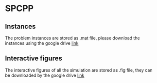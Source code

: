# SPCPP

## Instances
The problem instances are stored as .mat file, please download the instances using the google drive [link](https://drive.google.com/drive/folders/13HHR0MmQb7SUd1y2hFrowSQu0qfH60E8?usp=drive_link)

## Interactive figures

The interactive figures of all the simulation are stored as .fig file, they can be downloaded by the google drive [link](https://drive.google.com/drive/folders/1-B8p1WPs3wwRa3L4haMsn-V5BEmv5kOp?usp=drive_link)
